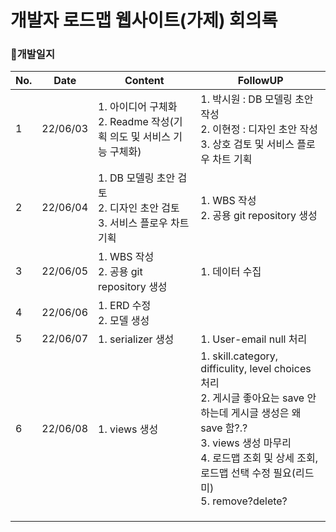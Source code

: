 # 개발자 로드맵 웹사이트(가제) 회의록



### 📅개발일지

| No.  | Date     | Content                                                      | FollowUP                                                     |
| ---- | -------- | ------------------------------------------------------------ | ------------------------------------------------------------ |
| 1    | 22/06/03 | 1. 아이디어 구체화<br />2. Readme 작성(기획 의도 및 서비스 기능 구체화) | 1. 박시원 : DB 모델링 초안 작성<br />2. 이현정 : 디자인 초안 작성<br />3. 상호 검토 및 서비스 플로우 차트 기획 |
| 2    | 22/06/04 | 1. DB 모델링 초안 검토<br />2. 디자인 초안 검토<br />3. 서비스 플로우 차트 기획 | 1. WBS 작성<br />2. 공용 git repository 생성                 |
| 3    | 22/06/05 | 1. WBS 작성<br />2. 공용 git repository 생성                 | 1. 데이터 수집                                               |
| 4    | 22/06/06 | 1. ERD 수정<br />2. 모델 생성                                |                                                              |
| 5    | 22/06/07 | 1. serializer 생성                                           | 1. User-email null 처리                                      |
| 6    | 22/06/08 | 1. views 생성                                                | 1. skill.category, difficulity, level choices 처리<br />2. 게시글 좋아요는 save 안하는데 게시글 생성은 왜 save 함?.?<br />3. views 생성 마무리<br />4. 로드맵 조회 및 상세 조회, 로드맵 선택 수정 필요(리드미)<br />5. remove?delete? |
|      |          |                                                              |                                                              |
|      |          |                                                              |                                                              |
|      |          |                                                              |                                                              |


